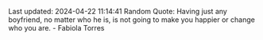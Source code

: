 Last updated: 2024-04-22 11:14:41
Random Quote: Having just any boyfriend, no matter who he is, is not going to make you happier or change who you are. - Fabiola Torres
